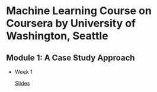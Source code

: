 # **Machine Learning Course on Coursera by University of Washington, Seattle**

## Module 1: A Case Study Approach


- Week 1

  [Slides](https://github.com/lxn1021/Machine-Learning-Course-on-Coursera---U.W.-/blob/master/intro.pdf)
